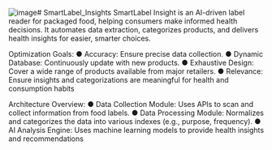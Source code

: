 ![image](https://github.com/user-attachments/assets/92115604-0a24-4dde-b432-ed3c1a8a4edb)# SmartLabel_Insights
SmartLabel Insight is an AI-driven label reader for packaged food, helping consumers make informed health decisions. It automates data extraction, categorizes products, and delivers health insights for easier, smarter choices.



Optimization Goals:
● Accuracy: Ensure precise data collection.
● Dynamic Database: Continuously update with new 
products.
● Exhaustive Design: Cover a wide range of products 
available from major retailers.
● Relevance: Ensure insights and categorizations are 
meaningful for health and consumption habits

Architecture Overview:
● Data Collection Module: Uses APIs to scan and collect 
information from food labels.
● Data Processing Module: Normalizes and categorizes the 
data into various indexes (e.g., purpose, frequency).
● AI Analysis Engine: Uses machine learning models to 
provide health insights and recommendations
